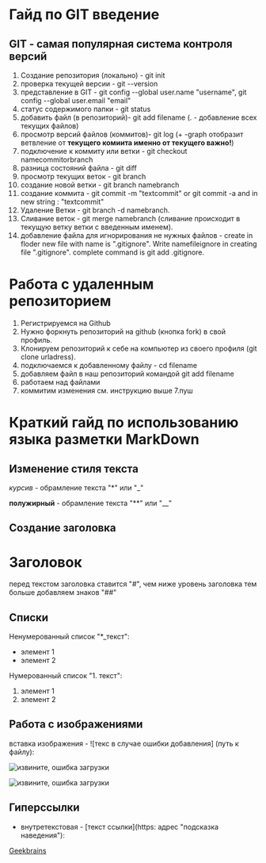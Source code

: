 # __Гайд по GIT введение__

## GIT - самая популярная система контроля версий

1. Создание репозитория (локально) - git init
2. проверка текущей версии - git --version
3. представление в GIT - git config --global user.name "username", git config --global user.email "email" 
4. статус содержимого папки - git status
5. добавить файл (в репозиторий)- git add filename (. - добавление всех текущих файлов)
6. просмотр версий файлов (коммитов)- git log (+ -graph отобразит ветвление от **текущего комиита именно от текущего важно!**)
7. подключение к коммиту или ветки - git checkout namecommitorbranch
8. разница состояний файла - git diff
9. просмотр текущих веток - git branch
10. создание новой ветки - git branch namebranch
11. создание коммита - git commit -m "textcommit" or git commit -a and in new string : "textcommit"
12. Удаление Ветки - git branch -d namebranch.
13. Cливание веток - git merge namebranch (сливание происходит в текущую ветку ветки с введенным именем).
14. добавление файла для игнорирования не нужных файлов - create in floder new file with name is ".gitignore".  Write namefileignore in creating file ".gitignore". complete command is git add .gitignore.

# **Работа с удаленным репозиторием**
1. Регистрируемся на Github
2. Нужно форкнуть репозиторий на github (кнопка fork) в свой профиль.
3. Клонируем репозиторий к себе на компьютер из своего профиля (git clone urladress).
4. подключаемся к добавленному файлу - cd filename
5. добавляем файл в наш репозиторий командой git add filename
5. работаем над файлами
6. коммитим изменения см. инструкцию выше
7.пуш

# **Краткий гайд по использованию языка разметки MarkDown**

## Изменение стиля текста

*курсив* - обрамление текста "*" или "_"  

**полужирный** - обрамление текста "**" или "__"

## Создание заголовка
# Заголовок 
перед текстом заголовка ставится "#", чем ниже уровень заголовка тем больше добавляем знаков "##"

## Списки

Ненумерованный список "*_текст":
* элемент 1
* элемент 2

Нумерованный список "1. текст":
1. элемент 1 
2. элемент 2

## Работа с изображениями
вставка изображения - ![текс в случае ошибки добавления] (путь к файлу):

![извините, ошибка загрузки](1.jpg)

![извините, ошибка загрузки](2.jpg)

## Гиперссылки
* внутретекстовая -  [текст ссылки](https: адрес "подсказка наведения"):

[Geekbrains](https://gb.ru/ "онлайн школа")

